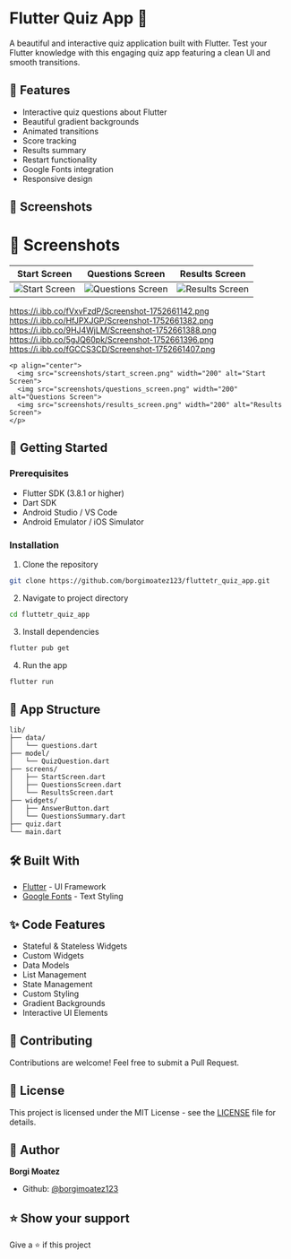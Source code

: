 # Flutter Quiz App 📱

A beautiful and interactive quiz application built with Flutter. Test your Flutter knowledge with this engaging quiz app featuring a clean UI and smooth transitions.

## 🌟 Features

- Interactive quiz questions about Flutter
- Beautiful gradient backgrounds
- Animated transitions
- Score tracking
- Results summary
- Restart functionality
- Google Fonts integration
- Responsive design

## 📸 Screenshots
# 📸 Screenshots

| Start Screen | Questions Screen | Results Screen |
|-------------|------------------|----------------|
| ![Start Screen](https://i.ibb.co/Cs34VyWN/Capture.png) | ![Questions Screen](https://i.ibb.co/fd2LLrj3/Capture.png) | ![Results Screen](https://i.ibb.co/G4TGbRRb/f.png) |
https://i.ibb.co/fVxvFzdP/Screenshot-1752661142.png
https://i.ibb.co/HfJPXJGP/Screenshot-1752661382.png
https://i.ibb.co/9HJ4WjLM/Screenshot-1752661388.png
https://i.ibb.co/5gJQ60pk/Screenshot-1752661396.png
https://i.ibb.co/fGCCS3CD/Screenshot-1752661407.png



```
<p align="center">
  <img src="screenshots/start_screen.png" width="200" alt="Start Screen">
  <img src="screenshots/questions_screen.png" width="200" alt="Questions Screen">
  <img src="screenshots/results_screen.png" width="200" alt="Results Screen">
</p>
```

## 🚀 Getting Started

### Prerequisites

- Flutter SDK (3.8.1 or higher)
- Dart SDK
- Android Studio / VS Code
- Android Emulator / iOS Simulator

### Installation

1. Clone the repository
```bash
git clone https://github.com/borgimoatez123/fluttetr_quiz_app.git
```

2. Navigate to project directory
```bash
cd fluttetr_quiz_app
```

3. Install dependencies
```bash
flutter pub get
```

4. Run the app
```bash
flutter run
```

## 📱 App Structure

```
lib/
├── data/
│   └── questions.dart
├── model/
│   └── QuizQuestion.dart
├── screens/
│   ├── StartScreen.dart
│   ├── QuestionsScreen.dart
│   └── ResultsScreen.dart
├── widgets/
│   ├── AnswerButton.dart
│   └── QuestionsSummary.dart
├── quiz.dart
└── main.dart
```

## 🛠️ Built With

- [Flutter](https://flutter.dev/) - UI Framework
- [Google Fonts](https://pub.dev/packages/google_fonts) - Text Styling

## ✨ Code Features

- Stateful & Stateless Widgets
- Custom Widgets
- Data Models
- List Management
- State Management
- Custom Styling
- Gradient Backgrounds
- Interactive UI Elements

## 🤝 Contributing

Contributions are welcome! Feel free to submit a Pull Request.

## 📄 License

This project is licensed under the MIT License - see the [LICENSE](LICENSE) file for details.

## 👤 Author

**Borgi Moatez**

* Github: [@borgimoatez123](https://github.com/borgimoatez123)

## ⭐️ Show your support

Give a ⭐️ if this project

